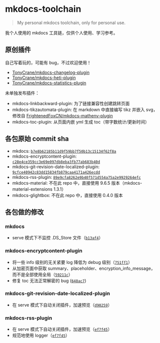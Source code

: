 # mkdocs-toolchain

> My personal mkdocs toolchain, only for personal use.

我个人使用的 mkdocs 工具链，仅供个人使用、学习参考。

## 原创插件
自己写着玩的，可能有 bug，不过欢迎使用！

- [TonyCrane/mkdocs-changelog-plugin](https://github.com/TonyCrane/mkdocs-changelog-plugin)
- [TonyCrane/mkdocs-heti-plugin](https://github.com/TonyCrane/mkdocs-heti-plugin)
- [TonyCrane/mkdocs-statistics-plugin](https://github.com/TonyCrane/mkdocs-statistics-plugin)

未单独发布插件：

- mkdocs-linkbackward-plugin: 为了链接兼容性创建跳转页面
- mkdocs-tikzautomata-plugin: 在 markdown 中直接编写 tikz 并嵌入 svg，修改自 [FrightenedFoxCN/mkdocs-mathenv-plugin](https://github.com/FrightenedFoxCN/mkdocs-mathenv-plugin/)
- mkdocs-toc-plugin: 从页面内嵌 yml 生成 toc（带字数统计/更新时间）

## 各包原始 commit sha

- mkdocs: [`b7e8b62185b11d9f59bb7f50b13c15134f62f8a`](https://github.com/mkdocs/mkdocs/commit/bb7e8b62185b11d9f59bb7f50b13c15134f62f8a)
- mkdocs-encryptcontent-plugin: [`c28e4ce359cc3e69e097db8eba3fb77ab683b40d`](https://github.com/CoinK0in/mkdocs-encryptcontent-plugin/tree/c28e4ce359cc3e69e097db8eba3fb77ab683b40d)
- mkdocs-git-revision-date-localized-plugin: [`9cfce40942c83dd15834fb879caa4171a426ecdd`](https://github.com/timvink/mkdocs-git-revision-date-localized-plugin/tree/9cfce40942c83dd15834fb879caa4171a426ecdd)
- mkdocs-rss-plugin: [`89e9cfa8262e9b40f571d554a75a2e9929264efc`](https://github.com/Guts/mkdocs-rss-plugin/commit/89e9cfa8262e9b40f571d554a75a2e9929264efc)
- mkdocs-material: 不在此 repo 中，直接使用 9.6.5 版本（mkdocs-material-extensions 1.3.1）
- mkdocs-glightbox: 不在此 repo 中，直接使用 0.4.0 版本

## 各包做的修改
### mkdocs

- serve 模式下不监控 .DS_Store 文件（[`b13af4`](https://github.com/Jimmy-Bots/mkdocs-toolchain/commit/b13af45904917ab06eca446df54d6ac7e7548022)）

### mkdocs-encryptcontent-plugin
- 将一些 info 级别的无关紧要 log 降低为 debug 级别（[`751ff1`](https://github.com/TonyCrane/mkdocs-toolchain/commit/751ff15bfa549141b518059b260802c082b4a6f1)）
- 从加密页面中获取 summary、placeholder、encryption_info_message，而不是全部使用全局（[`59211c`](https://github.com/TonyCrane/mkdocs-toolchain/commit/59211cd433a9f4c88bf7e21a9c62c5e96a10d754)）
- 修复 toc 无法正常解密的 bug ([`648ac7`](https://github.com/Jimmy-Bots/mkdocs-toolchain/commit/648ac7971aa5ba27286bfee0e877f90c47ce8dda))

### mkdocs-git-revision-date-localized-plugin
- 在 serve 模式下自动关闭插件，加速预览（[`d90259`](https://github.com/TonyCrane/mkdocs-toolchain/commit/d902594c21d40b617ab203a531e1bbb83fd676b7)）

### mkdocs-rss-plugin
- 在 serve 模式下自动关闭插件，加速预览（[`ef7f45`](https://github.com/TonyCrane/mkdocs-toolchain/commit/ef7f45953d3b5d50e1eff282dc2ad37be014aa97)）
- 规范地使用 logger（[`ef7f45`](https://github.com/TonyCrane/mkdocs-toolchain/commit/ef7f45953d3b5d50e1eff282dc2ad37be014aa97)）
